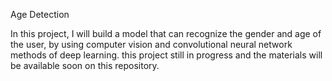 Age Detection

In this project, I will build a model that can recognize the gender and age of the user, by using computer vision and convolutional neural network methods of deep learning.
this project still in progress and the materials will be available soon on this repository.
